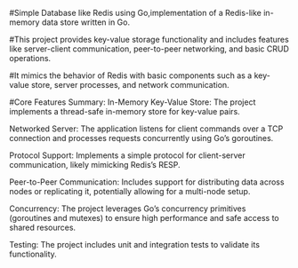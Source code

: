 #Simple Database like Redis using Go,implementation of a Redis-like in-memory data store written in Go. 

#This project provides key-value storage functionality and includes features like server-client communication, peer-to-peer networking, and basic CRUD operations. 

#It mimics the behavior of Redis with basic components such as a key-value store, server processes, and network communication.


#Core Features Summary:
In-Memory Key-Value Store: The project implements a thread-safe in-memory store for key-value pairs.

Networked Server: The application listens for client commands over a TCP connection and processes requests concurrently using Go’s goroutines.

Protocol Support: Implements a simple protocol for client-server communication, likely mimicking Redis’s RESP.

Peer-to-Peer Communication: Includes support for distributing data across nodes or replicating it, potentially allowing for a multi-node setup.

Concurrency: The project leverages Go’s concurrency primitives (goroutines and mutexes) to ensure high performance and safe access to shared resources.

Testing: The project includes unit and integration tests to validate its functionality.
